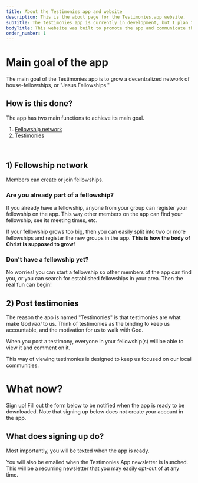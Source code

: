 ```yaml
---
title: About the Testimonies app and website
description: This is the about page for the Testimonies.app website.
subTitle: The testimonies app is currently in development, but I plan to launch it summer of next year (2021).
bodyTitle: This website was built to promote the app and communicate the mission of the app.
order_number: 1
---
```



# Main goal of the app

The main goal of the Testimonies app is to grow a decentralized network of house-fellowships, or "Jesus Fellowships."

## How is this done?

The app has two main functions to achieve its main goal.

1. [Fellowship network](#1-fellowship-network)
2. [Testimonies](#2-post-testimonies)

<br />

## 1) Fellowship network

Members can create or join fellowships.

### Are you already part of a fellowship?

If you already have a fellowship, anyone from your group can register your fellowship on the app. This way other members on the app can find your fellowship, see its meeting times, etc.

If your fellowship grows too big, then you can easily split into two or more fellowships and register the new groups in the app. **This is how the body of Christ is supposed to grow!**

### Don't have a fellowship yet?

No worries! you can start a fellowship so other members of the app can find you, or you can search for established fellowships in your area. Then the real fun can begin!

## 2) Post testimonies

The reason the app is named "Testimonies" is that testimonies are what make God *real* to us. Think of testimonies as the binding to keep us accountable, and the motivation for us to walk with God.

When you post a testimony, everyone in your fellowship(s) will be able to view it and comment on it.

This way of viewing testimonies is designed to keep us focused on our local communities.

# What now?

Sign up! Fill out the form below to be notified when the app is ready to be downloaded. Note that signing up below does not create your account in the app.

## What does signing up do?

Most importantly, you will be texted when the app is ready.

You will also be emailed when the Testimonies App newsletter is launched. This will be a recurring newsletter that you may easily opt-out of at any time.
